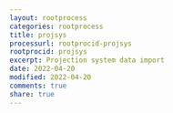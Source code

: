 ```yaml
---
layout: rootprocess
categories: rootprocess
title: projsys
processurl: rootprocid-projsys
rootprocid: projsys
excerpt: Projection system data import
date: 2022-04-20
modified: 2022-04-20
comments: true
share: true
---
```


